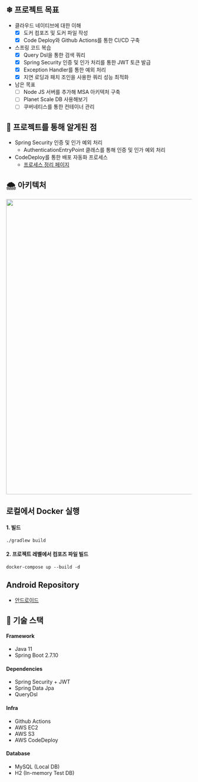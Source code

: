 ## ❄ 프로젝트 목표
* 클라우드 네이티브에 대한 이해
  * [X] 도커 컴포즈 및 도커 파일 작성
  * [X] Code Deploy와 Github Actions를 통한 CI/CD 구축
* 스프링 코드 복습
  * [X] Query Dsl을 통한 검색 쿼리
  * [X] Spring Security 인증 및 인가 처리를 통한 JWT 토큰 발급
  * [X] Exception Handler를 통한 예외 처리
  * [X] 지연 로딩과 패치 조인을 사용한 쿼리 성능 최적화
* 남은 목표
  * [ ] Node JS 서버를 추가해 MSA 아키텍처 구축
  * [ ] Planet Scale DB 사용해보기
  * [ ] 쿠버네티스를 통한 컨테이너 관리

## 🌇 프로젝트를 통해 알게된 점
* Spring Security 인증 및 인가 예외 처리
  * AuthenticationEntryPoint 클래스를 통해 인증 및 인가 예외 처리
* CodeDeploy를 통한 배포 자동화 프로세스
  * [프로세스 정리 페이지](https://jseungmin.notion.site/CodeDeploy-b8bf7114b60f475bafb2883f9223361d)

## 🌨 아키텍처
<img width="800" src="https://user-images.githubusercontent.com/87487149/229875743-719d2dbe-9a0c-447c-ac38-fc8e1745dcd6.jpg">

## 로컬에서 Docker 실행
#### 1. 빌드
```
./gradlew build
```
#### 2. 프로젝트 레벨에서 컴포즈 파일 빌드
```
docker-compose up --build -d
```

## Android Repository
* [안드로이드](https://github.com/Gseungmin/personal-project-android)

## 🌃 기술 스택
#### Framework
* Java 11
* Spring Boot 2.7.10
#### Dependencies
* Spring Security + JWT
* Spring Data Jpa
* QueryDsl
#### Infra
* Github Actions
* AWS EC2
* AWS S3
* AWS CodeDeploy
#### Database
* MySQL (Local DB)
* H2 (In-memory Test DB)
